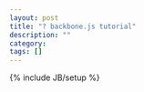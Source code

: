 ```yaml
---
layout: post
title: "? backbone.js tutorial"
description: ""
category: 
tags: []
---
```

{% include JB/setup %}
